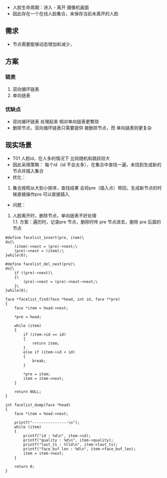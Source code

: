 * 人脸生命周期：进入 - 离开 摄像机画面
* 因此存在一个在线人脸集合，来保存当前未离开的人脸

## 需求
* 节点需要能够动态增加和减少，

## 方案
### 链表
1. 双向循环链表 
2. 单向链表

### 优缺点
* 双向循环链表 处理起来 相对单向链表更繁琐
* 删除节点，双向循环链表只需要提供 被删除节点，而 单向链表则更复杂


## 现实场景
* T01 人脸id，在人多的情况下 比较随机和跳跃较大
* 因此采用策略： 每个id（id 不会太多），在集合中查找一遍，未找到生成新的节点并插入集合
* 优化：
1. 集合按照从大到小排序，查找结果 会将pre（插入点）带回，生成新节点的时候直接操作pre 可以直接插入
* 问题：
1. 人脸离开时，删除节点，单向链表不好处理  
1.1. 方案：遍历时，记录pre 节点，删除时传 pre 节点进去，删除 pre 后面的节点

```
#define facelist_insert(pre, item)\
do{\
    (item)->next = (pre)->next;\
    (pre)->next = (item);\
}while(0);

#define facelist_del_next(pre)\
do{\
    if ((pre)->next)\
    {\
        (pre)->next = (pre)->next->next;\
    }\
}while(0);

face *facelist_find(face *head, int id, face **pre)
{
    face *item = head->next;
    
    *pre = head;
    
    while (item)
    {
        if (item->id == id)
        {
            return item;
        }
        else if (item->id < id)
        {
            break;
        }   

        *pre = item;
        item = item->next;
    }

    return NULL;
}

int facelist_dump(face *head)
{
    face *item = head->next;
    
    printf("----------------\n");
    while (item)
    {
        printf("id : %d\n", item->id);
        printf("quality : %d\n", item->quality);       
        printf("last_ts : %lld\n", item->last_ts);
        printf("face_buf_len : %d\n", item->face_buf_len);
        item = item->next;    
    }

    return 0;   
}
```